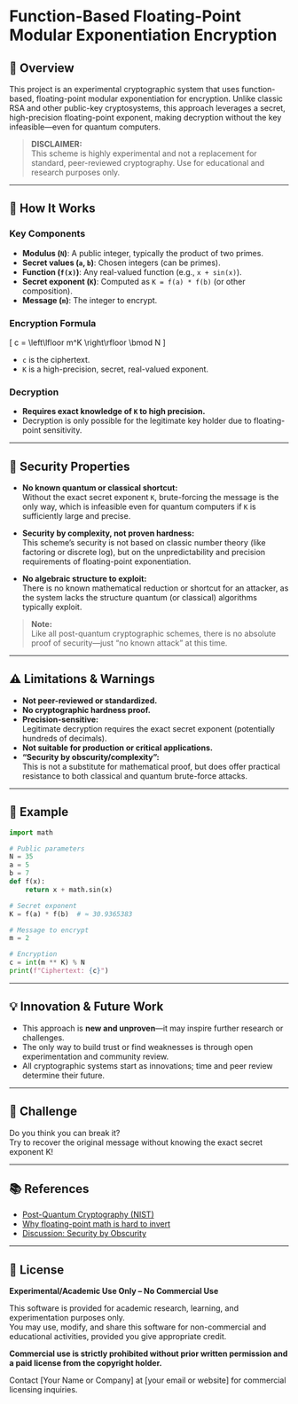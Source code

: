 # Function-Based Floating-Point Modular Exponentiation Encryption

## 🚀 Overview

This project is an experimental cryptographic system that uses function-based, floating-point modular exponentiation for encryption. Unlike classic RSA and other public-key cryptosystems, this approach leverages a secret, high-precision floating-point exponent, making decryption without the key infeasible—even for quantum computers.

> **DISCLAIMER:**  
> This scheme is highly experimental and not a replacement for standard, peer-reviewed cryptography. Use for educational and research purposes only.

---

## 🔑 How It Works

### Key Components

- **Modulus (`N`)**: A public integer, typically the product of two primes.
- **Secret values (`a`, `b`)**: Chosen integers (can be primes).
- **Function (`f(x)`)**: Any real-valued function (e.g., `x + sin(x)`).
- **Secret exponent (`K`)**: Computed as `K = f(a) * f(b)` (or other composition).
- **Message (`m`)**: The integer to encrypt.

### Encryption Formula

\[
c = \left\lfloor m^K \right\rfloor \bmod N
\]

- `c` is the ciphertext.
- `K` is a high-precision, secret, real-valued exponent.

### Decryption

- **Requires exact knowledge of `K` to high precision.**
- Decryption is only possible for the legitimate key holder due to floating-point sensitivity.

---

## 🧪 Security Properties

- **No known quantum or classical shortcut:**  
  Without the exact secret exponent `K`, brute-forcing the message is the only way, which is infeasible even for quantum computers if `K` is sufficiently large and precise.

- **Security by complexity, not proven hardness:**  
  This scheme’s security is not based on classic number theory (like factoring or discrete log), but on the unpredictability and precision requirements of floating-point exponentiation.

- **No algebraic structure to exploit:**  
  There is no known mathematical reduction or shortcut for an attacker, as the system lacks the structure quantum (or classical) algorithms typically exploit.

> **Note:**  
> Like all post-quantum cryptographic schemes, there is no absolute proof of security—just “no known attack” at this time.

---

## ⚠️ Limitations & Warnings

- **Not peer-reviewed or standardized.**
- **No cryptographic hardness proof.**
- **Precision-sensitive:**  
  Legitimate decryption requires the exact secret exponent (potentially hundreds of decimals).
- **Not suitable for production or critical applications.**
- **“Security by obscurity/complexity”:**  
  This is not a substitute for mathematical proof, but does offer practical resistance to both classical and quantum brute-force attacks.

---

## 🧩 Example

```python
import math

# Public parameters
N = 35
a = 5
b = 7
def f(x):
    return x + math.sin(x)

# Secret exponent
K = f(a) * f(b)  # ≈ 30.9365383

# Message to encrypt
m = 2

# Encryption
c = int(m ** K) % N
print(f"Ciphertext: {c}")
```

---

## 💡 Innovation & Future Work

- This approach is **new and unproven**—it may inspire further research or challenges.
- The only way to build trust or find weaknesses is through open experimentation and community review.
- All cryptographic systems start as innovations; time and peer review determine their future.

---

## 👀 Challenge

Do you think you can break it?  
Try to recover the original message without knowing the exact secret exponent K!

---

## 📚 References

- [Post-Quantum Cryptography (NIST)](https://csrc.nist.gov/projects/post-quantum-cryptography)
- [Why floating-point math is hard to invert](https://en.wikipedia.org/wiki/Floating-point_arithmetic)
- [Discussion: Security by Obscurity](https://en.wikipedia.org/wiki/Security_through_obscurity)

---

## 📝 License

**Experimental/Academic Use Only – No Commercial Use**

This software is provided for academic research, learning, and experimentation purposes only.  
You may use, modify, and share this software for non-commercial and educational activities, provided you give appropriate credit.

**Commercial use is strictly prohibited without prior written permission and a paid license from the copyright holder.**

Contact [Your Name or Company] at [your email or website] for commercial licensing inquiries.
